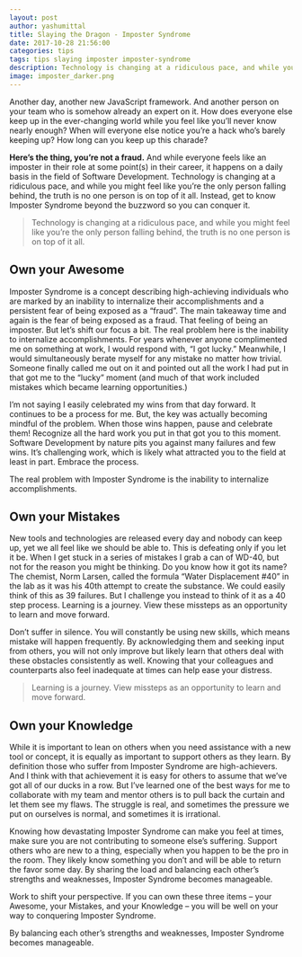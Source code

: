 ```yaml
---
layout: post
author: yashumittal
title: Slaying the Dragon - Imposter Syndrome
date: 2017-10-28 21:56:00
categories: tips
tags: tips slaying imposter imposter-syndrome
description: Technology is changing at a ridiculous pace, and while you might feel like you’re the only person falling behind, the truth is no one person is on top of it all. Instead, get to know Imposter Syndrome beyond the buzzword so you can conquer it.
image: imposter_darker.png
---
```


Another day, another new JavaScript framework. And another person on your team who is somehow already an expert on it. How does everyone else keep up in the ever-changing world while you feel like you’ll never know nearly enough? When will everyone else notice you’re a hack who’s barely keeping up? How long can you keep up this charade?

**Here’s the thing, you’re not a fraud.** And while everyone feels like an imposter in their role at some point(s) in their career, it happens on a daily basis in the field of Software Development. Technology is changing at a ridiculous pace, and while you might feel like you’re the only person falling behind, the truth is no one person is on top of it all. Instead, get to know Imposter Syndrome beyond the buzzword so you can conquer it.

<blockquote>
Technology is changing at a ridiculous pace, and while you might feel like you’re the only person falling behind, the truth is no one person is on top of it all.
</blockquote>

## Own your Awesome

Imposter Syndrome is a concept describing high-achieving individuals who are marked by an inability to internalize their accomplishments and a persistent fear of being exposed as a “fraud”. The main takeaway time and again is the fear of being exposed as a fraud. That feeling of being an imposter. But let’s shift our focus a bit. The real problem here is the inability to internalize accomplishments. For years whenever anyone complimented me on something at work, I would respond with, “I got lucky.” Meanwhile, I would simultaneously berate myself for any mistake no matter how trivial. Someone finally called me out on it and pointed out all the work I had put in that got me to the “lucky” moment (and much of that work included mistakes which became learning opportunities.) 

I’m not saying I easily celebrated my wins from that day forward. It continues to be a process for me. But, the key was actually becoming mindful of the problem. When those wins happen, pause and celebrate them! Recognize all the hard work you put in that got you to this moment. Software Development by nature pits you against many failures and few wins. It’s challenging work, which is likely what attracted you to the field at least in part. Embrace the process.

<div class="callout">
The real problem with Imposter Syndrome is the inability to internalize accomplishments.
</div>

## Own your Mistakes

New tools and technologies are released every day and nobody can keep up, yet we all feel like we should be able to. This is defeating only if you let it be. When I get stuck in a series of mistakes I grab a can of WD-40, but not for the reason you might be thinking. Do you know how it got its name? The chemist, Norm Larsen, called the formula “Water Displacement #40” in the lab as it was his 40th attempt to create the substance. We could easily think of this as 39 failures. But I challenge you instead to think of it as a 40 step process. Learning is a journey. View these missteps as an opportunity to learn and move forward. 

Don’t suffer in silence. You will constantly be using new skills, which means mistake will happen frequently. By acknowledging them and seeking input from others, you will not only improve but likely learn that others deal with these obstacles consistently as well. Knowing that your colleagues and counterparts also feel inadequate at times can help ease your distress.

<blockquote>
Learning is a journey. View missteps as an opportunity to learn and move forward.
</blockquote>

## Own your Knowledge

While it is important to lean on others when you need assistance with a new tool or concept, it is equally as important to support others as they learn. By definition those who suffer from Imposter Syndrome are high-achievers. And I think with that achievement it is easy for others to assume that we’ve got all of our ducks in a row. But I’ve learned one of the best ways for me to collaborate with my team and mentor others is to pull back the curtain and let them see my flaws. The struggle is real, and sometimes the pressure we put on ourselves is normal, and sometimes it is irrational.

Knowing how devastating Imposter Syndrome can make you feel at times, make sure you are not contributing to someone else’s suffering. Support others who are new to a thing, especially when you happen to be the pro in the room. They likely know something you don’t and will be able to return the favor some day. By sharing the load and balancing each other’s strengths and weaknesses, Imposter Syndrome becomes manageable.

Work to shift your perspective. If you can own these three items – your Awesome, your Mistakes, and your Knowledge – you will be well on your way to conquering Imposter Syndrome.

<div class="callout">
By balancing each other’s strengths and weaknesses, Imposter Syndrome becomes manageable.
</div>